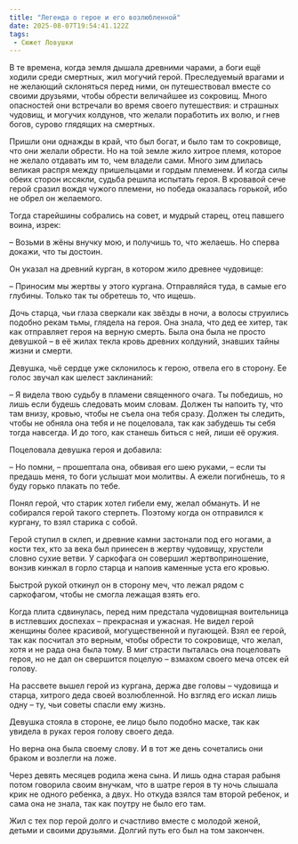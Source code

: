 ```yaml
---
title: "Легенда о герое и его возлюбленной"
date: 2025-08-07T19:54:41.122Z
tags:
 - Сюжет Ловушки
---
```


В те времена, когда земля дышала древними чарами, а боги ещё ходили
среди смертных, жил могучий герой. Преследуемый врагами и не желающий
склоняться перед ними, он путешествовал вместе со своими друзьями, чтобы
обрести величайшее из сокровищ. Много опасностей они встречали во время
своего путешествия: и страшных чудовищ, и могучих колдунов, что желали
поработить их волю, и гнев богов, сурово глядящих на смертных.

Пришли они однажды в край, что был богат, и было там то сокровище, что
они желали обрести. Но на той земле жило хитрое племя, которое не желало
отдавать им то, чем владели сами. Много зим длилась великая распря между
пришельцами и гордым племенем. И когда силы обеих сторон иссякли, судьба
решила испытать героя. В кровавой сече герой сразил вождя чужого
племени, но победа оказалась горькой, ибо не обрел он желаемого.

Тогда старейшины собрались на совет, и мудрый старец, отец павшего
воина, изрек:

– Возьми в жёны внучку мою, и получишь то, что желаешь. Но сперва
докажи, что ты достоин.

Он указал на древний курган, в котором жило древнее чудовище:

– Приносим мы жертвы у этого кургана. Отправляйся туда, в самые его
глубины. Только так ты обретешь то, что ищешь.

Дочь старца, чьи глаза сверкали как звёзды в ночи, а волосы струились
подобно рекам тьмы, глядела на героя. Она знала, что дед ее хитер, так
как отправляет героя на верную смерть. Была она была не просто девушкой
– в её жилах текла кровь древних колдуний, знавших тайны жизни и смерти.

Девушка, чьё сердце уже склонилось к герою, отвела его в сторону. Ее
голос звучал как шелест заклинаний:

– Я видела твою судьбу в пламени священного очага. Ты победишь, но лишь
если будешь следовать моим словам. Должен ты напоить ту, что там внизу,
кровью, чтобы не съела она тебя сразу. Должен ты следить, чтобы не
обняла она тебя и не поцеловала, так как забудешь ты себя тогда
навсегда. И до того, как станешь биться с ней, лиши её оружия.

Поцеловала девушка героя и добавила:

– Но помни, – прошептала она, обвивая его шею руками, – если ты предашь
меня, то боги услышат мои молитвы. А ежели погибнешь, то я буду горько
плакать по тебе.

Понял герой, что старик хотел гибели ему, желал обмануть. И не собирался
герой такого стерпеть. Поэтому когда он отправился к кургану, то взял
старика с собой.

Герой ступил в склеп, и древние камни застонали под его ногами, а кости
тех, кто за века был принесен в жертву чудовищу, хрустели словно сухие
ветви. У саркофага он совершил жертвоприношение, вонзив кинжал в горло
старца и напоив каменные уста его кровью.

Быстрой рукой откинул он в сторону меч, что лежал рядом с саркофагом,
чтобы не смогла лежащая взять его.

Когда плита сдвинулась, перед ним предстала чудовищная воительница в
истлевших доспехах – прекрасная и ужасная. Не видел герой женщины более
красивой, могущественной и пугающей. Взял ее герой, так как посчитал это
верным, чтобы обрести то сокровище, что желал, хотя и не рада она была
тому. В миг страсти пыталась она поцеловать героя, но не дал он
свершится поцелую – взмахом своего меча отсек ей голову.

На рассвете вышел герой из кургана, держа две головы – чудовища и
старца, хитрого деда своей возлюбленной. Но взгляд его искал лишь одну –
ту, чьи советы спасли ему жизнь.

Девушка стояла в стороне, ее лицо было подобно маске, так как увидела в
руках героя голову своего деда.

Но верна она была своему слову. И в тот же день сочетались они браком и
возлегли на ложе.

Через девять месяцев родила жена сына. И лишь одна старая рабыня потом
говорила своим внучкам, что в шатре героя в ту ночь слышала крик не
одного ребенка, а двух. Но откуда взялся там второй ребенок, и сама она
не знала, так как поутру не было его там.

Жил с тех пор герой долго и счастливо вместе с молодой женой, детьми и
своими друзьями. Долгий путь его был на том закончен.
